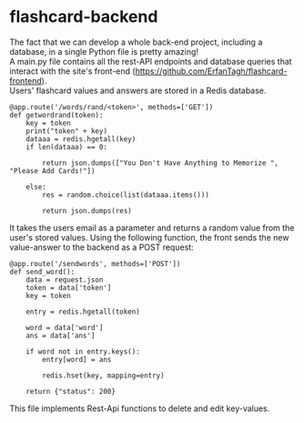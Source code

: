# flashcard-backend

The fact that we can develop a whole back-end project, including a database, in a single Python file is pretty amazing!\
A main.py file contains all the rest-API endpoints and database queries that interact with the site's front-end (https://github.com/ErfanTagh/flashcard-frontend).\
Users' flashcard values and answers are stored in a Redis database.

```
@app.route('/words/rand/<token>', methods=['GET'])
def getwordrand(token):
    key = token
    print("token" + key)
    dataaa = redis.hgetall(key)
    if len(dataaa) == 0:

        return json.dumps(["You Don't Have Anything to Memorize ", "Please Add Cards!"])

    else:
        res = random.choice(list(dataaa.items()))

        return json.dumps(res)

```
It takes the users email as a parameter and returns a random value from the user's stored values.
Using the following function, the front sends the new value-answer to the backend as a POST request:

```
@app.route('/sendwords', methods=['POST'])
def send_word():
    data = request.json
    token = data['token']
    key = token

    entry = redis.hgetall(token)

    word = data['word']
    ans = data['ans']

    if word not in entry.keys():
        entry[word] = ans

        redis.hset(key, mapping=entry)

    return {"status": 200}

```

This file implements Rest-Api functions to delete and edit key-values.














